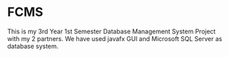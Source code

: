 # FCMS
This is my 3rd Year 1st Semester Database Management System Project with my 2 partners. We have used javafx GUI and Microsoft SQL Server as database system.
